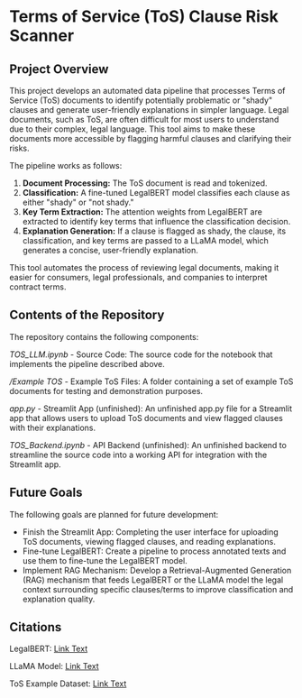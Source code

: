 # Terms of Service (ToS) Clause Risk Scanner 
## Project Overview
This project develops an automated data pipeline that processes Terms of Service (ToS) documents to identify potentially problematic or "shady" clauses and generate user-friendly explanations in simpler language. Legal documents, such as ToS, are often difficult for most users to understand due to their complex, legal language. This tool aims to make these documents more accessible by flagging harmful clauses and clarifying their risks.

The pipeline works as follows:

1. **Document Processing:**  The ToS document is read and tokenized.
2. **Classification:** A fine-tuned LegalBERT model classifies each clause as either "shady" or "not shady."
3. **Key Term Extraction:** The attention weights from LegalBERT are extracted to identify key terms that influence the classification decision.
4. **Explanation Generation:** If a clause is flagged as shady, the clause, its classification, and key terms are passed to a LLaMA model, which generates a concise, user-friendly explanation.

This tool automates the process of reviewing legal documents, making it easier for consumers, legal professionals, and companies to interpret contract terms.

## Contents of the Repository
The repository contains the following components:

*TOS_LLM.ipynb* - Source Code: The source code for the notebook that implements the pipeline described above.

*/Example TOS* - Example ToS Files: A folder containing a set of example ToS documents for testing and demonstration purposes.

*app.py*  - Streamlit App (unfinished): An unfinished app.py file for a Streamlit app that allows users to upload ToS documents and view flagged clauses with their explanations.

*TOS_Backend.ipynb* - API Backend (unfinished): An unfinished backend to streamline the source code into a working API for integration with the Streamlit app.

## Future Goals
The following goals are planned for future development:

- Finish the Streamlit App: Completing the user interface for uploading ToS documents, viewing flagged clauses, and reading explanations.
- Fine-tune LegalBERT: Create a pipeline to process annotated texts and use them to fine-tune the LegalBERT model.
- Implement RAG Mechanism: Develop a Retrieval-Augmented Generation (RAG) mechanism that feeds LegalBERT or the LLaMA model the legal context surrounding specific clauses/terms to improve classification and explanation quality.

## Citations
LegalBERT: [Link Text](https://huggingface.co/nlpaueb/legal-bert-base-uncased) 

LLaMA Model: [Link Text](https://huggingface.co/huihui-ai/Llama-3.2-1B-Instruct-abliterated)

ToS Example Dataset: [Link Text](https://www.sciencedirect.com/science/article/pii/S2352340924001082?ssrnid=4596818&dgcid=SSRN_redirect_SD)
